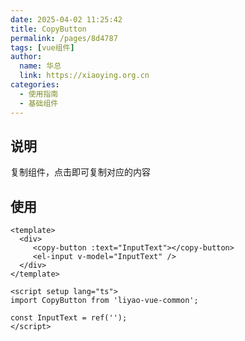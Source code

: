 ```yaml
---
date: 2025-04-02 11:25:42
title: CopyButton
permalink: /pages/8d4787
tags: [vue组件]
author:
  name: 华总
  link: https://xiaoying.org.cn
categories:
  - 使用指南
  - 基础组件
---
```


## 说明

复制组件，点击即可复制对应的内容

## 使用

```vue
<template>
  <div>
     <copy-button :text="InputText"></copy-button>
     <el-input v-model="InputText" />
  </div>
</template>

<script setup lang="ts">
import CopyButton from 'liyao-vue-common';

const InputText = ref('');
</script>
```

